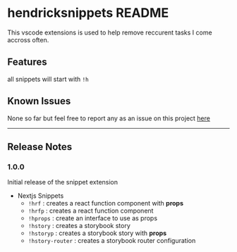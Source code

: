 # hendricksnippets README

This vscode extensions is used to help remove reccurent tasks I come accross often.

## Features

all snippets will start with `!h`

## Known Issues

None so far but feel free to report any as an issue on this project
[here](https://github.com/HendrickSamuel/hendricksnippets/issues)

---

## Release Notes

### 1.0.0

Initial release of the snippet extension

-   Nextjs Snippets
    -   `!hrf` : creates a react function component with **props**
    -   `!hrfp` : creates a react function component
    -   `!hprops` : create an interface to use as props
    -   `!hstory` : creates a storybook story
    -   `!hstoryp` : creates a storybook story with **props**
    -   `!hstory-router` : creates a storybook router configuration
